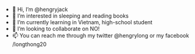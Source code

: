 - 👋 Hi, I’m @hengryjack
- 👀 I’m interested in sleeping and reading books
- 🌱 I’m currently learning in Vietnam, high-school student
- 💞️ I’m looking to collaborate on NO!
- 📫 You can reach me through  my twitter @hengrylong or my facebook /longthong20 

<!---
hengryjack/hengryjack is a ✨ special ✨ repository because its `README.md` (this file) appears on your GitHub profile.
You can click the Preview link to take a look at your changes.
--->
